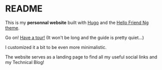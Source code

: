 # README
This is my **personnal website** built with [Hugo](gohugo.io) and the [Hello Friend Ng theme](https://themes.gohugo.io/hugo-theme-hello-friend-ng/).

Go on! [Have a tour!](https://www.yorickjacquin.com) (It won't be long and the guide is pretty quiet...)

I customized it a bit to be even more minimalistic.

The website serves as a landing page to find all my useful social links and my Technical Blog!
